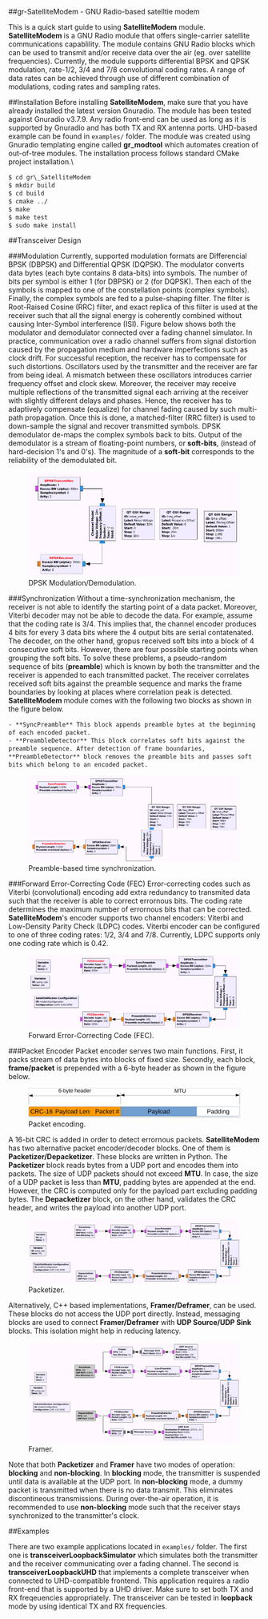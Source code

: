 
##gr-SatelliteModem - GNU Radio-based satelltie modem

This is a quick start guide to using **SatelliteModem** module. **SatelliteModem** is a GNU Radio module that offers single-carrier satellite communications capablility. The module contains GNU Radio blocks which can be used to transmit and/or receive data over the air (eg. over satellite frequencies). Currently, the module supports differential BPSK and QPSK modulation, rate-1/2, 3/4 and 7/8 convolutional coding rates. A range of data rates can be achieved through use of different combination of modulations, coding rates and sampling rates.

##Installation
Before installing **SatelliteModem**, make sure that you have already installed the latest version Gnuradio. The module has been tested against Gnuradio v3.7.9. Any radio front-end can be used as long as it is supported by Gnuradio and has both TX and RX antenna ports. UHD-based example can be found in `examples/` folder. The module was created using Gnuradio templating engine called **gr_modtool** which automates creation of out-of-tree modules. The installation process follows standard CMake project installation.\\

	$ cd gr\_SatelliteModem
	$ mkdir build
	$ cd build 
	$ cmake ../ 
	$ make
	$ make test
	$ sudo make install

##Transceiver Design

###Modulation
Currently, supported modulation formats are Differencial BPSK (DBPSK) and Differential QPSK (DQPSK). The modulator converts data bytes (each byte contains 8 data-bits) into symbols. The number of bits per symbol is either 1 (for DBPSK) or 2 (for DQPSK). Then each of the symbols is mapped to one of the constellation points (complex symbols). Finally, the complex symbols are fed to a pulse-shaping filter. The filter is Root-Raised Cosine (RRC) filter, and exact replica of this filter is used at the receiver such that all the signal energy is coherently combined without causing Inter-Symbol interference (ISI). Figure below shows both the modulator and demodulator connected over a fading channel simulator. In practice, communication over a radio channel suffers from signal distortion caused by the propagation medium and hardware imperfections such as clock drift. For successful reception, the receiver has to compensate for such distortions. Oscillators used by the transmitter and the receiver are far from being ideal. A mismatch between these oscillators introduces carrier frequency offset and clock skew. Moreover, the receiver may receive multiple reflections of the transmitted signal each arriving at the receiver with slightly different delays and phases. Hence, the receiver has to adaptively compensate (equalize) for channel fading caused by such multi-path propagation. Once this is done, a matched-filter (RRC filter) is used to down-sample the signal and recover transmitted symbols. DPSK demodulator de-maps the complex symbols back to bits. Output of the demodulator is a stream of floating-point numbers, or **soft-bits**, (instead of hard-decision 1's and 0's). The magnitude of a **soft-bit** corresponds to the reliability of the demodulated bit. 

<figure>
	<img src="./docs/latex/Images/modulation.png" alt="">
 	<figcaption>DPSK Modulation/Demodulation.</figcaption>
</figure>


###Synchronization
Without a time-synchronization mechanism, the receiver is not able to identify the starting point of a data packet. Moreover, Viterbi decoder may not be able to decode the data. For example, assume that the coding rate is 3/4. This implies that, the channel encoder produces 4 bits for every 3 data bits where the 4 output bits are serial contatenated. The decoder, on the other hand, gropus received soft bits into a block of 4 consecutive soft bits. However, there are four possible starting points when grouping the soft bits. To solve these problems, a pseudo-random sequence of bits (**preamble**) which is known by both the transmitter and the receiver is appended to each transmitted packet. The receiver correlates received soft bits against the preamble sequence and marks the frame boundaries by looking at places where correlation peak is detected. **SatelliteModem** module comes with the following two blocks as shown in the figure below.

	- **SyncPreamble** This block appends preamble bytes at the beginning of each encoded packet.
	- **PreambleDetector** This block correlates soft bits against the preamble sequence. After detection of frame boundaries, **PreambleDetector** block removes the preamble bits and passes soft bits which belong to an encoded packet.


<figure>
	<img src="./docs/latex/Images/preamble.png" alt="">
 	<figcaption>Preamble-based time synchronization.</figcaption>
</figure>


###Forward Error-Correcting Code (FEC)
Error-correcting codes such as Viterbi (convolutional) encoding add extra redundancy to transmited data such that the receiver is able to correct errornous bits. The coding rate determines the maximum number of errornous bits that can be corrected. **SatelliteModem**'s encoder supports two channel encoders: Viterbi and Low-Density Parity Check (LDPC) codes. Viterbi encoder can be configured to one of three coding rates: 1/2, 3/4 and 7/8. Currently, LDPC supports only one coding rate which is 0.42.

<figure>
	<img src="./docs/latex/Images/fec.png" alt="">
 	<figcaption>Forward Error-Correcting Code (FEC).</figcaption>
</figure>

###Packet Encoder
Packet encoder serves two main functions. First, it packs stream of data bytes into blocks of fixed size. Secondly, each block, **frame/packet** is prepended with a 6-byte header as shown in the figure below.

<figure>
	<img src="./docs/latex/Images/packet.png" alt="">
 	<figcaption>Packet encoding.</figcaption>
</figure>


A 16-bit CRC is added in order to detect errornous packets. **SatelliteModem** has two alternative packet encoder/decoder blocks. One of them is **Packetizer/Depacketizer**. These blocks are written in Python. The **Packetizer** block reads bytes from a UDP port and encodes them into packets. The size of UDP packets should not exceed **MTU**. In case, the size of a UDP packet is less than **MTU**, padding bytes are appended at the end. However, the CRC is computed only for the payload part excluding padding bytes. The **Depacketizer** block, on the other hand, validates the CRC header, and writes the payload into another UDP port. 

<figure>
	<img src="./docs/latex/Images/framing1.png" alt="">
 	<figcaption>Packetizer.</figcaption>
</figure>


Alternatively, C++ based implementations, **Framer/Deframer**, can be used. These blocks do not access the UDP port directly. Instead, messaging blocks are used to connect **Framer/Deframer** with **UDP Source/UDP Sink** blocks. This isolation might help in reducing latency.

<figure>
	<img src="./docs/latex/Images/framing2.png" alt="">
 	<figcaption>Framer.</figcaption>
</figure>

Note that both **Packetizer** and **Framer** have two modes of operation: **blocking** and **non-blocking**. In **blocking** mode, the transmitter is suspended until data is available at the UDP port. In **non-blocking** mode, a dummy packet is transmitted when there is no data transmit. This eliminates discontineous transmissions. During over-the-air operation, it is recommended to use **non-blocking** mode such that the receiver stays synchronized to the transmitter's clock.

##Examples

There are two example applications located in `examples/` folder. The first one is **transceiverLoopbackSimulator** which simulates both the transmitter and the receiver communicating over a fading channel. The second is **transceiverLoopbackUHD** that implements a complete transceiver when connected to UHD-compatible frontend. This application requires a radio front-end that is supported by a UHD driver. Make sure to set both TX and RX freqeuencies appropriately. The transceiver can be tested in **loopback** mode by using identical TX and RX frequencies.

